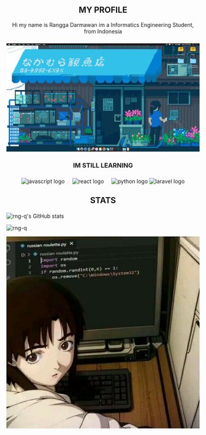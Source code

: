 <h2 align="center"> MY PROFILE </h2>
<p align="center">Hi my name is Rangga Darmawan im a Informatics Engineering Student, from Indonesia

###

![rng-q](img/header1.gif)

###

<h3 align="center"> IM STILL LEARNING </h3>

###
<div align="center">
  <img src="https://cdn.jsdelivr.net/gh/devicons/devicon/icons/javascript/javascript-original.svg" height="30" alt="javascript logo"  />
  <img width="12" />
  <img src="https://cdn.jsdelivr.net/gh/devicons/devicon/icons/react/react-original.svg" height="30" alt="react logo"  />
  <img width="12" />
  <img src="https://cdn.jsdelivr.net/gh/devicons/devicon/icons/python/python-original.svg" height="30" alt="python logo"  />
  <img src="https://cdn.jsdelivr.net/gh/devicons/devicon/icons/laravel/laravel-original.svg" height="30" alt="laravel logo"  />
</div>

###

<h2 align="center"> STATS  </h2>

####

![rng-q's GitHub stats](https://github-readme-stats.vercel.app/api?username=rng-q&show_icons=true&theme=radical)

![rng-q](https://github-readme-stats.vercel.app/api/top-langs?username=rng-q&locale=en&hide_title=false&layout=compact&card_width=320&langs_count=5&theme=dracula&hide_border=false)


<img src="img/gambar.jpg" height="502" alt="laravel logo"  />


